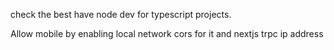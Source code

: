 check the best have node dev for typescript projects.

Allow mobile by enabling local network cors for it and nextjs trpc ip address
